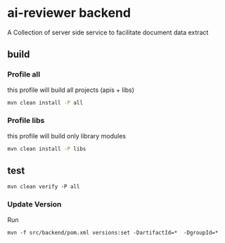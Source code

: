 # ai-reviewer backend

A Collection of server side service to facilitate document data extract

## build

### Profile all

this profile will build all projects (apis + libs)

```bash
mvn clean install -P all
```

### Profile libs

this profile will build only library modules

```bash
mvn clean install -P libs
```

## test

```
mvn clean verify -P all
```

### Update Version

Run

```
mvn -f src/backend/pom.xml versions:set -DartifactId=*  -DgroupId=*
```
